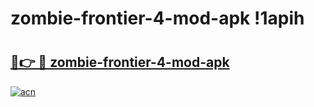 # zombie-frontier-4-mod-apk !1apih

# <h2><a href="https://ozk2t9.esa.edu.pl?title=zombie-frontier-4-mod-apk&ref=1apih">🔗👉 🔴 zombie-frontier-4-mod-apk</a></h2>

[![acn](https://github.com/user-attachments/assets/0f9c940e-d8b0-45ae-aac7-cd30a18b3e1c)](https://ozk2t9.esa.edu.pl?title=zombie-frontier-4-mod-apk&ref=1apih)


